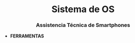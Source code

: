 <h1 align="center">Sistema de OS</h1>
<h3 align="center">Assistencia Técnica de Smartphones</h3>

- **FERRAMENTAS**
   <p align="left"> <img src="https://cdn.jsdelivr.net/gh/devicons/devicon/icons/mysql/mysql-original-wordmark.svg" width="40" height="40 /> </p>
   
          

